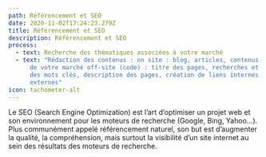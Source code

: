 ```yaml
---
path: Référencement et SEO
date: 2020-11-02T17:24:23.279Z
title: Référencement et SEO
description: Référencement et SEO
process:
  - text: Recherche des thématiques associées à votre marché
  - text: "Rédaction des contenus : on site : blog, articles, contenus explicatifs
      de votre marché off-site (code) : titre des pages, recherches et création
      des mots clés, description des pages, création de liens internes et
      externes"
icon: tachometer-alt
---
```

Le SEO (Search Engine Optimization) est l’art d’optimiser un projet web et son environnement pour les moteurs de recherche (Google, Bing, Yahoo…). Plus communément appelé référencement naturel, son but est d’augmenter la qualité, la compréhension, mais surtout la visibilité d’un site internet au sein des résultats des moteurs de recherche.